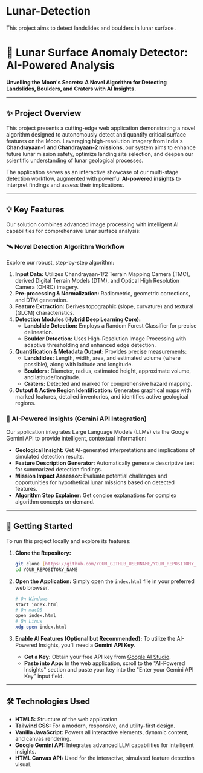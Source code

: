 # Lunar-Detection
This project aims to detect landslides and boulders in lunar surface .

# 🚀 Lunar Surface Anomaly Detector: AI-Powered Analysis

**Unveiling the Moon's Secrets: A Novel Algorithm for Detecting Landslides, Boulders, and Craters with AI Insights.**

---

## ✨ Project Overview

This project presents a cutting-edge web application demonstrating a novel algorithm designed to autonomously detect and quantify critical surface features on the Moon. Leveraging high-resolution imagery from India's **Chandrayaan-1 and Chandrayaan-2 missions**, our system aims to enhance future lunar mission safety, optimize landing site selection, and deepen our scientific understanding of lunar geological processes.

The application serves as an interactive showcase of our multi-stage detection workflow, augmented with powerful **AI-powered insights** to interpret findings and assess their implications.

---

## 💡 Key Features

Our solution combines advanced image processing with intelligent AI capabilities for comprehensive lunar surface analysis:

### 🛰️ Novel Detection Algorithm Workflow
Explore our robust, step-by-step algorithm:
1.  **Input Data:** Utilizes Chandrayaan-1/2 Terrain Mapping Camera (TMC), derived Digital Terrain Models (DTM), and Optical High Resolution Camera (OHRC) imagery.
2.  **Pre-processing & Normalization:** Radiometric, geometric corrections, and DTM generation.
3.  **Feature Extraction:** Derives topographic (slope, curvature) and textural (GLCM) characteristics.
4.  **Detection Modules (Hybrid Deep Learning Core):**
    * **Landslide Detection:** Employs a Random Forest Classifier for precise delineation.
    * **Boulder Detection:** Uses High-Resolution Image Processing with adaptive thresholding and enhanced edge detection.
5.  **Quantification & Metadata Output:** Provides precise measurements:
    * **Landslides:** Length, width, area, and estimated volume (where possible), along with latitude and longitude.
    * **Boulders:** Diameter, radius, estimated height, approximate volume, and latitude/longitude.
    * **Craters:** Detected and marked for comprehensive hazard mapping.
6.  **Output & Active Region Identification:** Generates graphical maps with marked features, detailed inventories, and identifies active geological regions.

### 🧠 AI-Powered Insights (Gemini API Integration)
Our application integrates Large Language Models (LLMs) via the Google Gemini API to provide intelligent, contextual information:
* **Geological Insight:** Get AI-generated interpretations and implications of simulated detection results.
* **Feature Description Generator:** Automatically generate descriptive text for summarized detection findings.
* **Mission Impact Assessor:** Evaluate potential challenges and opportunities for hypothetical lunar missions based on detected features.
* **Algorithm Step Explainer:** Get concise explanations for complex algorithm concepts on demand.


---

## 🚀 Getting Started

To run this project locally and explore its features:

1.  **Clone the Repository:**
    ```bash
    git clone [https://github.com/YOUR_GITHUB_USERNAME/YOUR_REPOSITORY_NAME.git](https://github.com/YOUR_GITHUB_USERNAME/YOUR_REPOSITORY_NAME.git)
    cd YOUR_REPOSITORY_NAME
    ```

2.  **Open the Application:**
    Simply open the `index.html` file in your preferred web browser.
    ```bash
    # On Windows
    start index.html
    # On macOS
    open index.html
    # On Linux
    xdg-open index.html
    ```

3.  **Enable AI Features (Optional but Recommended):**
    To utilize the AI-Powered Insights, you'll need a **Gemini API Key**.
    * **Get a Key:** Obtain your free API key from [Google AI Studio](https://aistudio.google.com/app/apikey).
    * **Paste into App:** In the web application, scroll to the "AI-Powered Insights" section and paste your key into the "Enter your Gemini API Key" input field.

---

## 🛠️ Technologies Used

* **HTML5:** Structure of the web application.
* **Tailwind CSS:** For a modern, responsive, and utility-first design.
* **Vanilla JavaScript:** Powers all interactive elements, dynamic content, and canvas rendering.
* **Google Gemini API:** Integrates advanced LLM capabilities for intelligent insights.
* **HTML Canvas API:** Used for the interactive, simulated feature detection visual.

